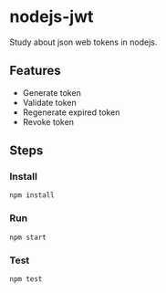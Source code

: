 # nodejs-jwt
Study about json web tokens in nodejs.

## Features
- Generate token
- Validate token
- Regenerate expired token
- Revoke token

## Steps

### Install
````
npm install
````

### Run
````
npm start
````

### Test
````
npm test
````
